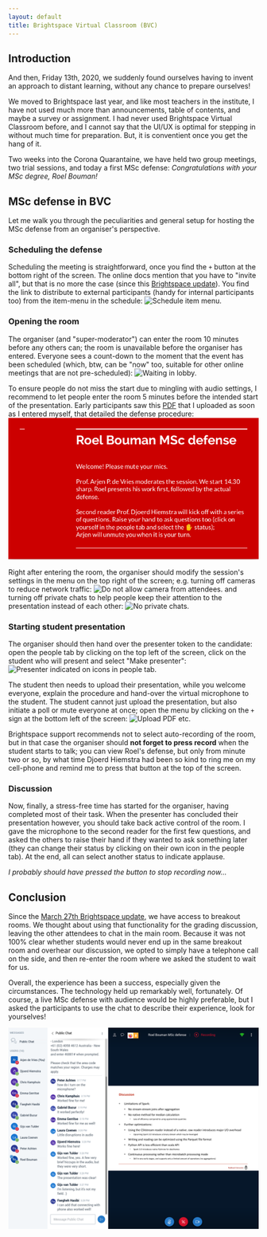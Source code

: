 ```yaml
---
layout: default
title: Brightspace Virtual Classroom (BVC)
---
```


## Introduction

And then, Friday 13th, 2020, we suddenly found ourselves having to invent an approach to distant learning,
without any chance to prepare ourselves!

We moved to Brightspace last year, and like most teachers in the institute, I have not used much more than
announcements, table of contents, and maybe a survey or assignment. I had never used 
Brightspace Virtual Classroom before, and I cannot say that the UI/UX is optimal for stepping in without 
much time for preparation. But, it is conventient once you get the hang of it.

Two weeks into the Corona Quarantaine, we have held two group meetings, two trial sessions, and today a 
first MSc defense: _Congratulations with your MSc degree, Roel Bouman!_

## MSc defense in BVC

Let me walk you through the peculiarities and general setup for hosting the MSc defense from an organiser's perspective.

### Scheduling the defense

Scheduling the meeting is straightforward, once you find the `+` button at the bottom right of the screen. 
The online docs mention that you have to "invite all", but that is no more the case (since this 
[Brightspace update][update]). You find the link to distribute to external participants (handy for 
internal participants too) from the item-menu in the schedule:
![][item-menu-schedule]

### Opening the room

The organiser (and "super-moderator") can enter the room 10 minutes before any others can; the room is unavailable
before the organiser has entered. Everyone sees a count-down to the moment that the event has been scheduled 
(which, btw, can be "now" too, suitable for other online meetings that are not pre-scheduled):
![][enter-meeting-room]

To ensure people do not miss the start due to mingling with audio settings, I recommend to let people enter the room 
5 minutes before the intended start of the presentation. Early participants saw this [PDF](roel-msc-welcome.pdf) that
I uploaded as soon as I entered myself, that detailed the defense procedure:
![Welcome slide][welcome]

Right after entering the room, the organiser should modify the session's settings in the menu on the top right 
of the screen; e.g. turning off cameras to reduce network traffic: ![][no-cam] and turning off private chats 
to help people keep their attention to the presentation instead of each other:
![][no-priv-chat]

### Starting student presentation

The organiser should then hand over the presenter token to the candidate: open the people tab by clicking on the 
top left of the screen, click on the student who will present and select "Make presenter":
![][moderator-presenter]

The student then needs to upload their presentation, while you welcome everyone, explain the procedure and 
hand-over the virtual microphone to the student. The student cannot just upload the presentation, but also
initiate a poll or mute everyone at once; open the menu by clicking on the `+` sign at the bottom left 
of the screen:
![][upload-etc]

Brightspace support recommends not to select auto-recording of the room, but in that case the organiser should 
**not forget to press record** when the student starts to talk; you can view Roel's defense, 
but only from minute two or so, by what time Djoerd Hiemstra had been so kind to ring me on my cell-phone and 
remind me to press that button at the top of the screen.

### Discussion

Now, finally, a stress-free time has started for the organiser, having completed most of their task.
When the presenter has concluded their presentation however, you should take back active control of the room.
I gave the microphone to the second reader for the first few questions, and asked the others to raise their
hand if they wanted to ask something later (they can change their status by clicking on their own icon in the
people tab). At the end, all can select another status to indicate applause.

_I probably should have pressed the button to stop recording now..._

## Conclusion

Since the [March 27th Brightspace update][update], we have access to breakout rooms. We thought about using that 
functionality for the grading discussion, leaving the other attendees to chat in the main room. Because it was not 
100% clear whether students would never end up in the same breakout room and overhear our discussion, we opted to 
simply have a telephone call on the side, and then re-enter the room where we asked the student to wait for us.

Overall, the experience has been a success, especially given the circumstances. The technology held up remarkably well, 
fortunately. Of course, a live MSc defense with audience would be highly preferable, but I asked the participants to 
use the chat to describe their experience, look for yourselves!

![BVC screenshot][overview]

[welcome]:               roel-msc-welcome.png                        "Welcome to the session."
[overview]:              BVC-overview.png                            "Brightspace Virtual Classroom during defense."
[item-menu-schedule]:    BVC-item-menu-schedule.png                  "Schedule item menu."
[enter-meeting-room]:    BVC-lobby-enter-meeting-room-in-9-min.png   "Waiting in lobby."
[moderator-presenter]:   BVC-make-moderator-or-presenter.png         "Presenter indicated on icons in people tab."
[no-cam]:                BVC-settings-no-camera.png                  "Do not allow camera from attendees."
[no-priv-chat]:          BVC-settings-no-priv-chat.png               "No private chats."
[upload-etc]:            BVC-upload-poll-muteAll.png                 "Upload PDF etc."

[update]: https://ru-werkinstructies.screenstepslive.com/s/Teacher/m/84405/l/1223105-what-s-new-march-2020 "Update 27/3/2020"
